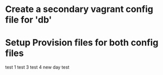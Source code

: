 

# Create a secondary vagrant config file for 'db'

# Setup Provision files for both config files

test 1
test 3
test 4
new day test
